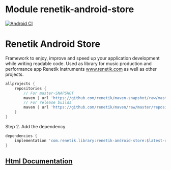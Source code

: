 # Module renetik-android-store
[![Android CI](https://github.com/renetik/renetik-android-store/actions/workflows/android.yml/badge.svg)](https://github.com/renetik/renetik-android-store/actions/workflows/android.yml)

# Renetik Android Store

Framework to enjoy, improve and speed up your application development while writing readable code.
Used as library for music production and performance app Renetik Instruments www.renetik.com as well
as other projects.

```gradle
allprojects {
    repositories {
        // For master-SNAPSHOT
        maven { url 'https://github.com/renetik/maven-snapshot/raw/master/repository' }
        // For release builds
        maven { url 'https://github.com/renetik/maven/raw/master/repository' }
    }
}
```

Step 2. Add the dependency

```gradle
dependencies {
    implementation 'com.renetik.library:renetik-android-store:$latest-renetik-android-release'
}
```

## [Html Documentation](https://renetik.github.io/renetik-android-store/)
